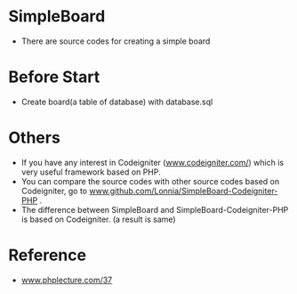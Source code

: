 # SimpleBoard
- There are source codes for creating a simple board

# Before Start
- Create board(a table of database) with database.sql

# Others
- If you have any interest in Codeigniter (www.codeigniter.com/) which is very useful framework based on PHP.
- You can compare the source codes with other source codes based on Codeigniter, go to www.github.com/Lonnia/SimpleBoard-Codeigniter-PHP . 
- The difference between SimpleBoard and SimpleBoard-Codeigniter-PHP is based on Codeigniter. (a result is same)

# Reference
- www.phplecture.com/37
